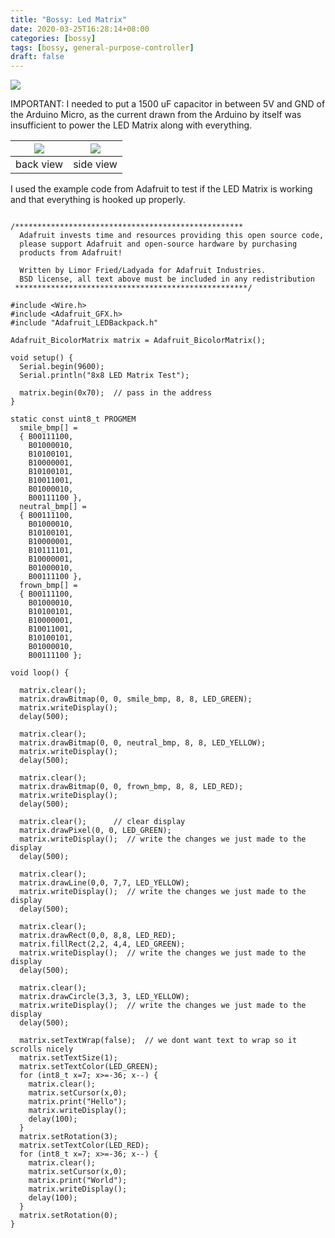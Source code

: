 ```yaml
---
title: "Bossy: Led Matrix"
date: 2020-03-25T16:28:14+08:00
categories: [bossy]
tags: [bossy, general-purpose-controller]
draft: false
---
```

![](/robotics-blog/hello-world-led-matrix.gif)


IMPORTANT: I needed to put a 1500 uF capacitor in between 5V and GND of the Arduino Micro,
as the current drawn from the Arduino by itself was insufficient to power the LED Matrix along with everything.

| ![](/robotics-blog/back-view.jpg) | ![](/robotics-blog/side-view.jpg) |
| ---------- | ---------- |
| back view | side view |

I used the example code from Adafruit to test if the LED Matrix is working and that everything is hooked up properly.
```arduino

/***************************************************
  Adafruit invests time and resources providing this open source code,
  please support Adafruit and open-source hardware by purchasing
  products from Adafruit!

  Written by Limor Fried/Ladyada for Adafruit Industries.
  BSD license, all text above must be included in any redistribution
 ****************************************************/

#include <Wire.h>
#include <Adafruit_GFX.h>
#include "Adafruit_LEDBackpack.h"

Adafruit_BicolorMatrix matrix = Adafruit_BicolorMatrix();

void setup() {
  Serial.begin(9600);
  Serial.println("8x8 LED Matrix Test");

  matrix.begin(0x70);  // pass in the address
}

static const uint8_t PROGMEM
  smile_bmp[] =
  { B00111100,
    B01000010,
    B10100101,
    B10000001,
    B10100101,
    B10011001,
    B01000010,
    B00111100 },
  neutral_bmp[] =
  { B00111100,
    B01000010,
    B10100101,
    B10000001,
    B10111101,
    B10000001,
    B01000010,
    B00111100 },
  frown_bmp[] =
  { B00111100,
    B01000010,
    B10100101,
    B10000001,
    B10011001,
    B10100101,
    B01000010,
    B00111100 };

void loop() {

  matrix.clear();
  matrix.drawBitmap(0, 0, smile_bmp, 8, 8, LED_GREEN);
  matrix.writeDisplay();
  delay(500);

  matrix.clear();
  matrix.drawBitmap(0, 0, neutral_bmp, 8, 8, LED_YELLOW);
  matrix.writeDisplay();
  delay(500);

  matrix.clear();
  matrix.drawBitmap(0, 0, frown_bmp, 8, 8, LED_RED);
  matrix.writeDisplay();
  delay(500);

  matrix.clear();      // clear display
  matrix.drawPixel(0, 0, LED_GREEN);
  matrix.writeDisplay();  // write the changes we just made to the display
  delay(500);

  matrix.clear();
  matrix.drawLine(0,0, 7,7, LED_YELLOW);
  matrix.writeDisplay();  // write the changes we just made to the display
  delay(500);

  matrix.clear();
  matrix.drawRect(0,0, 8,8, LED_RED);
  matrix.fillRect(2,2, 4,4, LED_GREEN);
  matrix.writeDisplay();  // write the changes we just made to the display
  delay(500);

  matrix.clear();
  matrix.drawCircle(3,3, 3, LED_YELLOW);
  matrix.writeDisplay();  // write the changes we just made to the display
  delay(500);

  matrix.setTextWrap(false);  // we dont want text to wrap so it scrolls nicely
  matrix.setTextSize(1);
  matrix.setTextColor(LED_GREEN);
  for (int8_t x=7; x>=-36; x--) {
    matrix.clear();
    matrix.setCursor(x,0);
    matrix.print("Hello");
    matrix.writeDisplay();
    delay(100);
  }
  matrix.setRotation(3);
  matrix.setTextColor(LED_RED);
  for (int8_t x=7; x>=-36; x--) {
    matrix.clear();
    matrix.setCursor(x,0);
    matrix.print("World");
    matrix.writeDisplay();
    delay(100);
  }
  matrix.setRotation(0);
}
```
